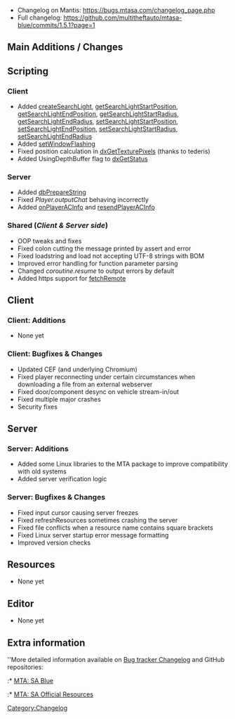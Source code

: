-   Changelog on Mantis: <https://bugs.mtasa.com/changelog_page.php>
-   Full changelog: <https://github.com/multitheftauto/mtasa-blue/commits/1.5.1?page=1>

Main Additions / Changes
------------------------

Scripting
---------

### Client

-   Added [createSearchLight](/docs/createsearchlight.md "wikilink"), [getSearchLightStartPosition](/docs/getsearchlightstartposition.md "wikilink"), [getSearchLightEndPosition](/docs/getsearchlightendposition.md "wikilink"), [getSearchLightStartRadius](/docs/getsearchlightstartradius.md "wikilink"), [getSearchLightEndRadius](/docs/getsearchlightendradius.md "wikilink"), [setSearchLightStartPosition](/docs/setsearchlightstartposition.md "wikilink"), [setSearchLightEndPosition](/docs/setsearchlightendposition.md "wikilink"), [setSearchLightStartRadius](/docs/setsearchlightstartradius.md "wikilink"), [setSearchLightEndRadius](/docs/setsearchlightendradius.md "wikilink")
-   Added [setWindowFlashing](/docs/setwindowflashing.md "wikilink")
-   Fixed position calculation in [dxGetTexturePixels](/docs/dxgettexturepixels.md "wikilink") (thanks to tederis)
-   Added UsingDepthBuffer flag to [dxGetStatus](/docs/dxgetstatus.md "wikilink")

### Server

-   Added [dbPrepareString](/docs/dbpreparestring.md "wikilink")
-   Fixed *Player.outputChat* behaving incorrectly
-   Added [onPlayerACInfo](/docs/onplayeracinfo.md "wikilink") and [resendPlayerACInfo](/docs/resendplayeracinfo.md "wikilink")

### Shared (*Client & Server side*)

-   OOP tweaks and fixes
-   Fixed colon cutting the message printed by assert and error
-   Fixed loadstring and load not accepting UTF-8 strings with BOM
-   Improved error handling for function parameter parsing
-   Changed *coroutine.resume* to output errors by default
-   Added https support for [fetchRemote](/docs/fetchremote.md "wikilink")

Client
------

### Client: Additions

-   None yet

### Client: Bugfixes & Changes

-   Updated CEF (and underlying Chromium)
-   Fixed player reconnecting under certain circumstances when downloading a file from an external webserver
-   Fixed door/component desync on vehicle stream-in/out
-   Fixed multiple major crashes
-   Security fixes

Server
------

### Server: Additions

-   Added some Linux libraries to the MTA package to improve compatibility with old systems
-   Added server verification logic

### Server: Bugfixes & Changes

-   Fixed input cursor causing server freezes
-   Fixed refreshResources sometimes crashing the server
-   Fixed file conflicts when a resource name contains square brackets
-   Fixed Linux server startup error message formatting
-   Improved version checks

Resources
---------

-   None yet

Editor
------

-   None yet

Extra information
-----------------

''More detailed information available on [Bug tracker Changelog](https://bugs.multitheftauto.com/changelog_page.php) and GitHub repositories:

:\* [MTA: SA Blue](https://github.com/multitheftauto/mtasa-blue)

:\* [MTA: SA Official Resources](https://github.com/multitheftauto/mtasa-resources)

[Category:Changelog](/docs/category-changelog.md "wikilink")
